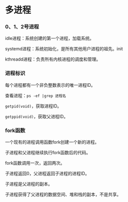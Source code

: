 # 多进程
### 0、1、2号进程
idle进程：系统创建的第一个进程，加载系统。

systemd进程：系统初始化，是所有其他用户进程的祖先。init

kthreadd进程：负责所有内核进程的调度和管理。
### 进程标识
每个进程都有一个非负整数表示的唯一进程ID。

查看进程：```ps -ef |grep 进程名```

```getpid(void)```，获取进程ID。

```getppid(void)```，获取父进程ID。
### fork函数
一个现有的进程调用函数fork创建一个新的进程。

子进程和父进程继续执行fork函数后的代码。

fork函数调用一次，返回两次。

子进程返回0，父进程返回子进程的进程ID。

子进程是父进程的副本。

子进程获得了父进程的数据空间、堆和栈的副本，不是共享。
